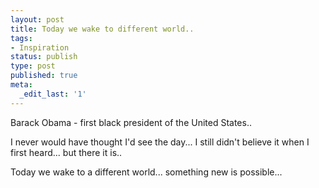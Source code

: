 ```yaml
---
layout: post
title: Today we wake to different world..
tags:
- Inspiration
status: publish
type: post
published: true
meta:
  _edit_last: '1'
---
```

Barack Obama - first black president of the United States..

I never would have thought I'd see the day... I still didn't believe it when I first heard... but there it is..

Today we wake to a different world... something new is possible...
